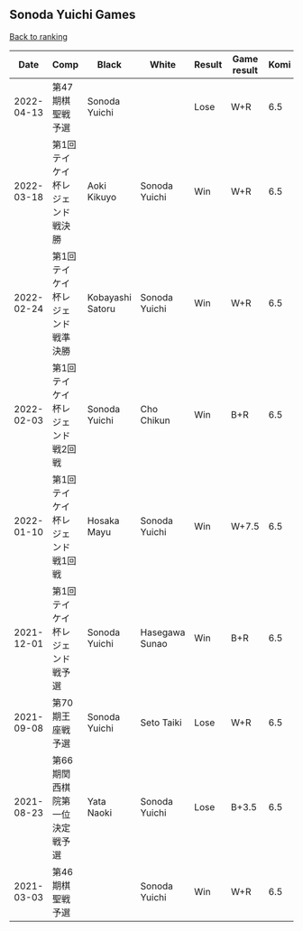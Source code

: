 ## Sonoda Yuichi Games

[Back to ranking](../../index.md)




| **Date** | **Comp** | **Black** | **White** | **Result** | **Game result** | **Komi** | **Rating** | **Diff** | 
| --- | --- | --- | --- | --- | --- | --- | --- | --- |
| 2022-04-13 | 第47期棋聖戦予選 | Sonoda Yuichi |  | Lose | W+R | 6.5 | 2840 | -63 | 
| 2022-03-18 | 第1回テイケイ杯レジェンド戦決勝  | Aoki Kikuyo | Sonoda Yuichi | Win | W+R | 6.5 | 2903 | 170 | 
| 2022-02-24 | 第1回テイケイ杯レジェンド戦準決勝 | Kobayashi Satoru | Sonoda Yuichi | Win | W+R | 6.5 | 2733 | 59 | 
| 2022-02-03 | 第1回テイケイ杯レジェンド戦2回戦 | Sonoda Yuichi | Cho Chikun | Win | B+R | 6.5 | 2674 | 400 | 
| 2022-01-10 | 第1回テイケイ杯レジェンド戦1回戦 | Hosaka Mayu | Sonoda Yuichi | Win | W+7.5 | 6.5 | 2274 | -176 | 
| 2021-12-01 | 第1回テイケイ杯レジェンド戦予選 | Sonoda Yuichi | Hasegawa Sunao | Win | B+R | 6.5 | 2450 | 312 | 
| 2021-09-08 | 第70期王座戦予選 | Sonoda Yuichi | Seto Taiki | Lose | W+R | 6.5 | 2138 | -60 | 
| 2021-08-23 | 第66期関西棋院第一位決定戦予選 | Yata Naoki | Sonoda Yuichi | Lose | B+3.5 | 6.5 | 2198 | 0 | 
| 2021-03-03 | 第46期棋聖戦予選 |  | Sonoda Yuichi | Win | W+R | 6.5 | 2198 | missing |




